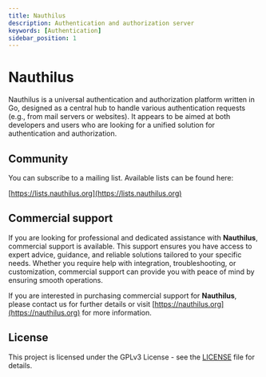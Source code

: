 ```yaml
---
title: Nauthilus
description: Authentication and authorization server
keywords: [Authentication]
sidebar_position: 1
---
```

# Nauthilus

Nauthilus is a universal authentication and authorization platform written in Go, designed as a central hub to handle
various authentication requests (e.g., from mail servers or websites). It appears to be aimed at both developers and
users who are looking for a unified solution for authentication and authorization.

## Community

You can subscribe to a mailing list. Available lists can be found here:

[https://lists.nauthilus.org](https://lists.nauthilus.org)

## Commercial support

If you are looking for professional and dedicated assistance with **Nauthilus**, commercial support is available.
This support ensures you have access to expert advice, guidance, and reliable solutions tailored to your specific
needs. Whether you require help with integration, troubleshooting, or customization, commercial support can provide
you with peace of mind by ensuring smooth operations.

If you are interested in purchasing commercial support for **Nauthilus**, please contact us for further details or
visit [https://nauthilus.org](https://nauthilus.org) for more information.

## License

This project is licensed under the GPLv3 License - see the [LICENSE](https://www.gnu.org/licenses/gpl-3.0.txt) file for details.
